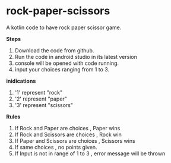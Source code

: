 # rock-paper-scissors
A kotlin code to have rock paper scissor game.



**Steps**
1. Download the code from github. 
2. Run the code in android studio in its latest version
3. console will be opened with code running.
4. input your choices ranging from 1 to 3.

**inidications**
1. '1' represent "rock"
2. '2' represent "paper"
3. '3' represent "scissors"

**Rules**
1. If Rock and Paper are choices , Paper wins
2. If Rock and Scissors are choices , Rock win
3. If Paper and Scissors are choices , Scissors wins
4. If same choices , no points given.
5. If Input is not in range of 1 to 3 , error message will be thrown
